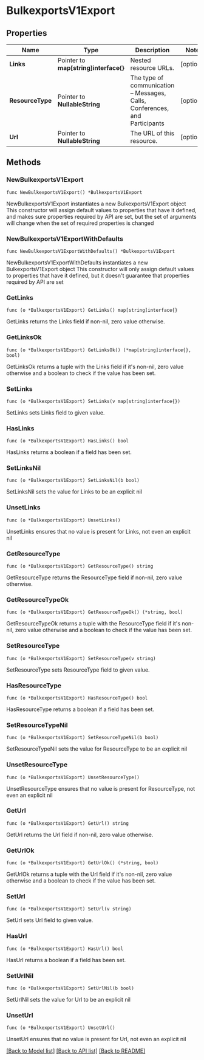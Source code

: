 # BulkexportsV1Export

## Properties

Name | Type | Description | Notes
------------ | ------------- | ------------- | -------------
**Links** | Pointer to **map[string]interface{}** | Nested resource URLs. | [optional] 
**ResourceType** | Pointer to **NullableString** | The type of communication – Messages, Calls, Conferences, and Participants | [optional] 
**Url** | Pointer to **NullableString** | The URL of this resource. | [optional] 

## Methods

### NewBulkexportsV1Export

`func NewBulkexportsV1Export() *BulkexportsV1Export`

NewBulkexportsV1Export instantiates a new BulkexportsV1Export object
This constructor will assign default values to properties that have it defined,
and makes sure properties required by API are set, but the set of arguments
will change when the set of required properties is changed

### NewBulkexportsV1ExportWithDefaults

`func NewBulkexportsV1ExportWithDefaults() *BulkexportsV1Export`

NewBulkexportsV1ExportWithDefaults instantiates a new BulkexportsV1Export object
This constructor will only assign default values to properties that have it defined,
but it doesn't guarantee that properties required by API are set

### GetLinks

`func (o *BulkexportsV1Export) GetLinks() map[string]interface{}`

GetLinks returns the Links field if non-nil, zero value otherwise.

### GetLinksOk

`func (o *BulkexportsV1Export) GetLinksOk() (*map[string]interface{}, bool)`

GetLinksOk returns a tuple with the Links field if it's non-nil, zero value otherwise
and a boolean to check if the value has been set.

### SetLinks

`func (o *BulkexportsV1Export) SetLinks(v map[string]interface{})`

SetLinks sets Links field to given value.

### HasLinks

`func (o *BulkexportsV1Export) HasLinks() bool`

HasLinks returns a boolean if a field has been set.

### SetLinksNil

`func (o *BulkexportsV1Export) SetLinksNil(b bool)`

 SetLinksNil sets the value for Links to be an explicit nil

### UnsetLinks
`func (o *BulkexportsV1Export) UnsetLinks()`

UnsetLinks ensures that no value is present for Links, not even an explicit nil
### GetResourceType

`func (o *BulkexportsV1Export) GetResourceType() string`

GetResourceType returns the ResourceType field if non-nil, zero value otherwise.

### GetResourceTypeOk

`func (o *BulkexportsV1Export) GetResourceTypeOk() (*string, bool)`

GetResourceTypeOk returns a tuple with the ResourceType field if it's non-nil, zero value otherwise
and a boolean to check if the value has been set.

### SetResourceType

`func (o *BulkexportsV1Export) SetResourceType(v string)`

SetResourceType sets ResourceType field to given value.

### HasResourceType

`func (o *BulkexportsV1Export) HasResourceType() bool`

HasResourceType returns a boolean if a field has been set.

### SetResourceTypeNil

`func (o *BulkexportsV1Export) SetResourceTypeNil(b bool)`

 SetResourceTypeNil sets the value for ResourceType to be an explicit nil

### UnsetResourceType
`func (o *BulkexportsV1Export) UnsetResourceType()`

UnsetResourceType ensures that no value is present for ResourceType, not even an explicit nil
### GetUrl

`func (o *BulkexportsV1Export) GetUrl() string`

GetUrl returns the Url field if non-nil, zero value otherwise.

### GetUrlOk

`func (o *BulkexportsV1Export) GetUrlOk() (*string, bool)`

GetUrlOk returns a tuple with the Url field if it's non-nil, zero value otherwise
and a boolean to check if the value has been set.

### SetUrl

`func (o *BulkexportsV1Export) SetUrl(v string)`

SetUrl sets Url field to given value.

### HasUrl

`func (o *BulkexportsV1Export) HasUrl() bool`

HasUrl returns a boolean if a field has been set.

### SetUrlNil

`func (o *BulkexportsV1Export) SetUrlNil(b bool)`

 SetUrlNil sets the value for Url to be an explicit nil

### UnsetUrl
`func (o *BulkexportsV1Export) UnsetUrl()`

UnsetUrl ensures that no value is present for Url, not even an explicit nil

[[Back to Model list]](../README.md#documentation-for-models) [[Back to API list]](../README.md#documentation-for-api-endpoints) [[Back to README]](../README.md)


